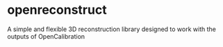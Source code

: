 # openreconstruct
A simple and flexible 3D reconstruction library designed to work with the outputs of OpenCalibration
